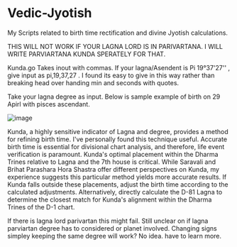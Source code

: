 # Vedic-Jyotish
My Scripts related to birth time rectification and divine Jyotish calculations.

THIS WILL NOT WORK IF YOUR LAGNA LORD IS IN PARIVARTANA. I WILL WRITE PARVIARTANA KUNDA SPERATELY FOR THAT.

Kunda.go Takes inout with commas. If your lagna/Asendent  is Pi 19°37'27'' , give input as pi,19,37,27 . I found its easy to give in this way rather than breaking head over handing min and seconds with quotes.

Take your lagna degree as input. Below is sample example of birth on 29 Apirl with pisces ascendant. 



![image](https://github.com/user-attachments/assets/623bc8e4-9935-4283-81e8-7b8f3b4abacb)


Kunda, a highly sensitive indicator of Lagna and degree, provides a method for refining birth time. I've personally found this technique useful. Accurate birth time is essential for divisional chart analysis, and therefore, life event verification is paramount. Kunda's optimal placement within the Dharma Trines relative to Lagna and the 7th house is critical. While Saravali and Brihat Parashara Hora Shastra offer different perspectives on Kunda, my experience suggests this particular method yields more accurate results. If Kunda falls outside these placements, adjust the birth time according to the calculated adjustments. Alternatively, directly calculate the D-81 Lagna to determine the closest match for Kunda's alignment within the Dharma Trines of the D-1 chart.

If there is lagna lord parivartan this might fail. Still unclear on if lagna parviartan degree has to considered or planet involved. Changing signs simpley keeping the same degree will work? No idea. have to learn more. 
